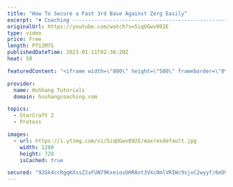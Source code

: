 ```yaml
---
title: "How To Secure a Fast 3rd Base Against Zerg Easily"
excerpt: "♦ Coaching -------------------------------------------------------------------------- Website: https://www.hushangcoaching.com  Interested in Starcraft lessons? Check out my website! I would love to help you improve and reach your goals. I've been coaching for several years and I have 5+ GM students"
originalUrl: https://youtube.com/watch?v=5iqUGwv092E
type: video
price: Free
length: PT12M7S
publishedDateTime: 2023-01-11T02:38:20Z
heat: 50

featuredContent: "<iframe width=\"800\" height=\"500\" frameborder=\"0\" src=\"https://www.youtube.com/embed/5iqUGwv092E\" allow=\"accelerometer; autoplay; encrypted-media; gyroscope; picture-in-picture\" allowfullscreen></iframe>"

provider:
  name: HuShang Tutorials
  domain: hushangcoaching.com

topics:
  - StarCraft 2
  - Protoss

images:
  - url: https://i.ytimg.com/vi/5iqUGwv092E/maxresdefault.jpg
    width: 1280
    height: 720
    isCached: true

secured: "92Gk4ccRgqKXssZ2vFUN79KxeiovOHRAnt3VXc0mlVRIWc9sjxC2wyyf/6eD9lNmPfhUp34fAcNF7lJVBL09iHG8oOVAZeULQpcofwlxZ4nrSWJeqQmLVNvzg0l55klJR0CKGYlhFWWqr6GlhOWh4x2FAM9f0pUiZPhzxUcAF0b8VEK9YKGy6FpmCB9Wy/avghTIwiAdlOBK1pd9p0hMNIp1stx5Ra6ilNRzuEvTrus3OqgVsi8VEkRVDqbFZ2UFzketBaqfAX4kI10vIBrs3LMlSRI2Nvs7xGlvxk8zQyId5lbnMP5+M0rokg879PHe7/rmUelJdsRxKLiM+UpuWISM2w1VazCF7cq7PVX+yGzQB9LZh8TtUxQWd6QJquPx0bMfMV/F/c6NnHKYjzK2JhdBIrRuIyjX1JoY3j8b1sg=;+xI/1rljQWVp8y/q39uR+w=="
---
```


